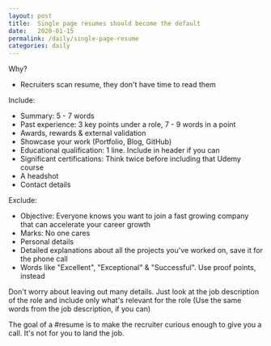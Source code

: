 ```yaml
---
layout: post
title:  Single page resumes should become the default
date:   2020-01-15
permalink: /daily/single-page-resume
categories: daily
---
```




Why?
- Recruiters scan resume, they don't have time to read them

Include:
- Summary: 5 - 7 words
- Past experience: 3 key points under a role, 7 - 9 words in a point
- Awards, rewards & external validation
- Showcase your work (Portfolio, Blog, GitHub)
- Educational qualification: 1 line. Include in header if you can
- Significant certifications: Think twice before including that Udemy course
- A headshot
- Contact details

Exclude:
- Objective: Everyone knows you want to join a fast growing company that can accelerate your career growth
- Marks: No one cares
- Personal details
- Detailed explanations about all the projects you've worked on, save it for the phone call
- Words like "Excellent", "Exceptional" & "Successful". Use proof points, instead

Don't worry about leaving out many details. Just look at the job description of the role and include only what's relevant for the role (Use the same words from the job description, if you can)

The goal of a #resume is to make the recruiter curious enough to give you a call. It's not for you to land the job.
